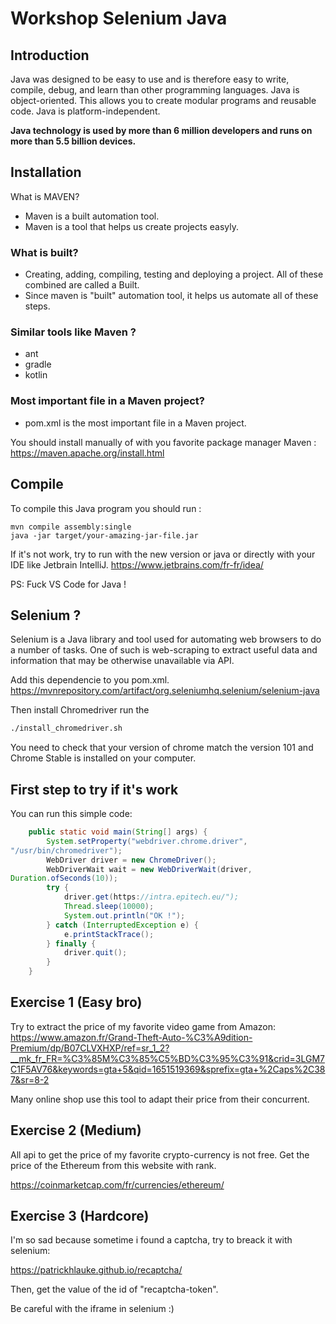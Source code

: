 # Workshop Selenium Java

## Introduction

Java was designed to be easy to use and is therefore easy to write,
compile, debug, and learn than other programming languages. Java is
object-oriented. This allows you to create modular programs and reusable
code. Java is platform-independent.

**Java technology is used by more than 6 million developers and runs on
more than 5.5 billion devices.**

## Installation

What is MAVEN?
- Maven is a built automation tool.
- Maven is a tool that helps us create projects easyly.
### What is built?
- Creating, adding, compiling, testing and deploying a project.
All of these combined are called a Built.
- Since maven is "built" automation tool, it helps us automate
all of these steps.
### Similar tools like Maven ?
- ant
- gradle
- kotlin
### Most important file in a Maven project?
- pom.xml is the most important file in a Maven project.

You should install manually of with you favorite package manager Maven :
https://maven.apache.org/install.html

## Compile

To compile this Java program you should run :

```
mvn compile assembly:single
java -jar target/your-amazing-jar-file.jar
```

If it's not work, try to run with the new version or java or directly with
your IDE like Jetbrain IntelliJ.
https://www.jetbrains.com/fr-fr/idea/

PS: Fuck VS Code for Java !

## Selenium ?

Selenium is a Java library and tool used for automating web browsers to do
a number of tasks. One of such is web-scraping to extract useful data and
information that may be otherwise unavailable via API.

Add this dependencie to you pom.xml.
https://mvnrepository.com/artifact/org.seleniumhq.selenium/selenium-java

Then install Chromedriver run the

```bash
./install_chromedriver.sh
```

You need to check that your version of chrome match the version 101 and
Chrome Stable is installed on your computer.

## First step to try if it's work

You can run this simple code:

```java
    public static void main(String[] args) {
        System.setProperty("webdriver.chrome.driver",
"/usr/bin/chromedriver");
        WebDriver driver = new ChromeDriver();
        WebDriverWait wait = new WebDriverWait(driver,
Duration.ofSeconds(10));
        try {
            driver.get(https://intra.epitech.eu/");
            Thread.sleep(10000);
            System.out.println("OK !");
        } catch (InterruptedException e) {
            e.printStackTrace();
        } finally {
            driver.quit();
        }
    }
```

## Exercise 1 (Easy bro)

Try to extract the price of my favorite video game from Amazon:
https://www.amazon.fr/Grand-Theft-Auto-%C3%A9dition-Premium/dp/B07CLVXHXP/ref=sr_1_2?__mk_fr_FR=%C3%85M%C3%85%C5%BD%C3%95%C3%91&crid=3LGM7C1F5AV76&keywords=gta+5&qid=1651519369&sprefix=gta+%2Caps%2C387&sr=8-2

Many online shop use this tool to adapt their price from their concurrent.

## Exercise 2 (Medium)

All api to get the price of my favorite crypto-currency is not free.
Get the price of the Ethereum from this website with rank.

https://coinmarketcap.com/fr/currencies/ethereum/

## Exercise 3 (Hardcore)

I'm so sad because sometime i found a captcha, try to breack it with
selenium:

https://patrickhlauke.github.io/recaptcha/

Then, get the value of the id of "recaptcha-token".

Be careful with the iframe in selenium :)